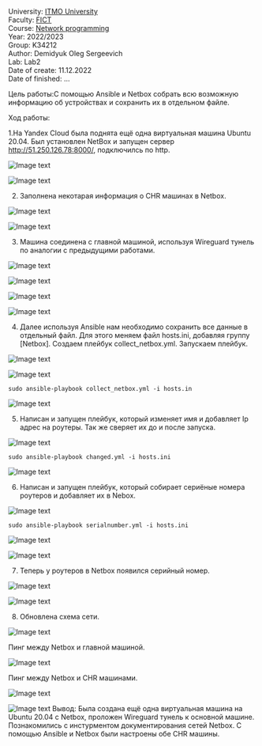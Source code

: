 University: [ITMO University](https://itmo.ru/ru/)  
Faculty: [FICT](https://fict.itmo.ru)    
Course: [Network programming](https://github.com/itmo-ict-faculty/network-programming)    
Year: 2022/2023  
Group: K34212  
Author: Demidyuk Oleg Sergeevich  
Lab: Lab2  
Date of create: 11.12.2022  
Date of finished: ...

Цель работы:С помощью Ansible и Netbox собрать всю возможную информацию об устройствах и сохранить их в отдельном файле.

Ход работы:

1.На Yandex Cloud была поднята ещё одна виртуальная машина Ubuntu 20.04. Был установлен NetBox и запущен сервер http://51.250.126.78:8000/, подключилсь по http.

![Image text](https://github.com/SilnoEnamored/2022_2023-network_programming-k34212-demidyuk_o_s/raw/main/lab3/screenshots/1.jpg)

![Image text](https://github.com/SilnoEnamored/2022_2023-network_programming-k34212-demidyuk_o_s/raw/main/lab3/screenshots/2.jpg)

2. Заполнена некотарая информация о CHR машинах в Netbox.

![Image text](https://github.com/SilnoEnamored/2022_2023-network_programming-k34212-demidyuk_o_s/raw/main/lab3/screenshots/3.jpg)

![Image text](https://github.com/SilnoEnamored/2022_2023-network_programming-k34212-demidyuk_o_s/raw/main/lab3/screenshots/4.jpg)

3. Машина соединена с главной машиной, используя Wireguard тунель по аналогии с предыдущими работами.

![Image text](https://github.com/SilnoEnamored/2022_2023-network_programming-k34212-demidyuk_o_s/raw/main/lab3/screenshots/5.jpg)

![Image text](https://github.com/SilnoEnamored/2022_2023-network_programming-k34212-demidyuk_o_s/raw/main/lab3/screenshots/6.jpg)

![Image text](https://github.com/SilnoEnamored/2022_2023-network_programming-k34212-demidyuk_o_s/raw/main/lab3/screenshots/7.jpg)

![Image text](https://github.com/SilnoEnamored/2022_2023-network_programming-k34212-demidyuk_o_s/raw/main/lab3/screenshots/8.jpg)

4. Далее используя Ansible нам необходимо сохранить все данные в отдельный файл. Для этого меняем файл hosts.ini, добавляя группу [Netbox]. Создаем плейбук collect_netbox.yml. Запускаем плейбук. 

![Image text](https://github.com/SilnoEnamored/2022_2023-network_programming-k34212-demidyuk_o_s/raw/main/lab3/screenshots/9.jpg)

![Image text](https://github.com/SilnoEnamored/2022_2023-network_programming-k34212-demidyuk_o_s/raw/main/lab3/screenshots/10.jpg)

```
sudo ansible-playbook collect_netbox.yml -i hosts.in
```
![Image text](https://github.com/SilnoEnamored/2022_2023-network_programming-k34212-demidyuk_o_s/raw/main/lab3/screenshots/11.jpg)

5. Написан и запущен плейбук, который изменяет имя и добавляет Ip адрес на роутеры. Так же сверяет их до и после запуска. 

![Image text](https://github.com/SilnoEnamored/2022_2023-network_programming-k34212-demidyuk_o_s/raw/main/lab3/screenshots/12.jpg)
```
sudo ansible-playbook changed.yml -i hosts.ini
```
![Image text](https://github.com/SilnoEnamored/2022_2023-network_programming-k34212-demidyuk_o_s/raw/main/lab3/screenshots/13.jpg)

6. Написан и запущен плейбук, который собирает сериёные номера роутеров и добавляет их в Nebox.

![Image text](https://github.com/SilnoEnamored/2022_2023-network_programming-k34212-demidyuk_o_s/raw/main/lab3/screenshots/14.jpg)
```
sudo ansible-playbook serialnumber.yml -i hosts.ini
```
![Image text](https://github.com/SilnoEnamored/2022_2023-network_programming-k34212-demidyuk_o_s/raw/main/lab3/screenshots/15.jpg)

![Image text](https://github.com/SilnoEnamored/2022_2023-network_programming-k34212-demidyuk_o_s/raw/main/lab3/screenshots/16.jpg)

7. Теперь у роутеров в Netbox появился серийный номер.

![Image text](https://github.com/SilnoEnamored/2022_2023-network_programming-k34212-demidyuk_o_s/raw/main/lab3/screenshots/17.jpg)

![Image text](https://github.com/SilnoEnamored/2022_2023-network_programming-k34212-demidyuk_o_s/raw/main/lab3/screenshots/18.jpg)

8. Обновлена схема сети.
 
![Image text](https://github.com/SilnoEnamored/2022_2023-network_programming-k34212-demidyuk_o_s/raw/main/lab3/screenshots/19.jpeg)

Пинг между Netbox и главной машиной.

![Image text](https://github.com/SilnoEnamored/2022_2023-network_programming-k34212-demidyuk_o_s/raw/main/lab3/screenshots/19.jpg)

Пинг между Netbox и CHR машинами.

![Image text](https://github.com/SilnoEnamored/2022_2023-network_programming-k34212-demidyuk_o_s/raw/main/lab3/screenshots/20.jpg)

![Image text](https://github.com/SilnoEnamored/2022_2023-network_programming-k34212-demidyuk_o_s/raw/main/lab3/screenshots/21.jpg)
Вывод:
Была создана ещё одна виртуальная машина на Ubuntu 20.04 c Netbox, проложен Wireguard тунель к основной машине. Познакомились с инстурментом документирования сетей Netbox. С помощью Ansible и Netbox были настроены обе CHR машины. 
